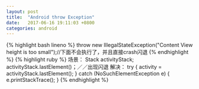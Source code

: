 ```yaml
---
layout: post
title:  "Android throw Exception"
date:   2017-06-16 19:11:03 +0800
categories: android
---
```

{% highlight bash lineno %}
throw new IllegalStateException("Content View height is too small");//下面不会执行了，并且直接crash闪退
{% endhighlight %}
{% highlight ruby %}
场景：
Stack<Activity> activityStack;
activityStack.lastElement()；／／出现闪退
解决：
try {
    activity = activityStack.lastElement();
} catch (NoSuchElementException e) {
    e.printStackTrace();
}
{% endhighlight %}

